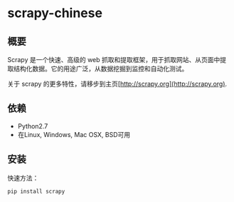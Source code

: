 # scrapy-chinese

## 概要

Scrapy 是一个快速、高级的 web 抓取和提取框架，用于抓取网站、从页面中提取结构化数据。它的用途广泛，从数据挖掘到监控和自动化测试。

关于 scrapy 的更多特性，请移步到主页[http://scrapy.org](http://scrapy.org).

## 依赖

- Python2.7
- 在Linux, Windows, Mac OSX, BSD可用

## 安装

快速方法：

```shell
pip install scrapy
```

